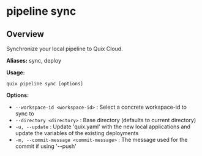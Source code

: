# pipeline sync

## Overview

Synchronize your local pipeline to Quix Cloud.

**Aliases:** sync, deploy

**Usage:**

```
quix pipeline sync [options]
```

**Options:**

- `--workspace-id <workspace-id>` : Select a concrete workspace-id to sync to
- `--directory <directory>` : Base directory (defaults to current directory)
- `-u, --update` : Update 'quix.yaml' with the new local applications and update the variables of the existing deployments
- `-m, --commit-message <commit-message>` : The message used for the commit if using '--push'

